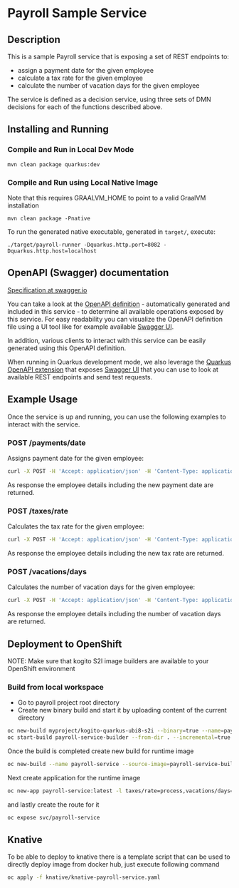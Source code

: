 # Payroll Sample Service

## Description

This is a sample Payroll service that is exposing a set of REST endpoints to:

* assign a payment date for the given employee
* calculate a tax rate for the given employee
* calculate the number of vacation days for the given employee

The service is defined as a decision service, using three sets of DMN decisions for each of the functions described above.

## Installing and Running

### Compile and Run in Local Dev Mode

```
mvn clean package quarkus:dev    
```

### Compile and Run using Local Native Image
Note that this requires GRAALVM_HOME to point to a valid GraalVM installation

```
mvn clean package -Pnative
```
  
To run the generated native executable, generated in `target/`, execute:

```
./target/payroll-runner -Dquarkus.http.port=8082 -Dquarkus.http.host=localhost
```
  
## OpenAPI (Swagger) documentation
[Specification at swagger.io](https://swagger.io/docs/specification/about/)

You can take a look at the [OpenAPI definition](http://localhost:8082/openapi?format=json) - automatically generated and included in this service - to determine all available operations exposed by this service. For easy readability you can visualize the OpenAPI definition file using a UI tool like for example available [Swagger UI](https://editor.swagger.io).

In addition, various clients to interact with this service can be easily generated using this OpenAPI definition.

When running in Quarkus development mode, we also leverage the [Quarkus OpenAPI extension](https://quarkus.io/guides/openapi-swaggerui#use-swagger-ui-for-development) that exposes [Swagger UI](http://localhost:8082/swagger-ui/) that you can use to look at available REST endpoints and send test requests.

## Example Usage

Once the service is up and running, you can use the following examples to interact with the service.

### POST /payments/date

Assigns payment date for the given employee:

```sh
curl -X POST -H 'Accept: application/json' -H 'Content-Type: application/json' -d '{"employee" : {"firstName" : "Mark", "lastName" : "Test", "personalId" : "xxx-yy-zzz", "birthDate" : "1995-12-10T14:50:12.123+02:00", "address" : {"country" : "US", "city" : "Boston", "street" : "any street 3", "zipCode" : "10001"}}}' http://localhost:8082/payments/date
```

As response the employee details including the new payment date are returned.

### POST /taxes/rate

Calculates the tax rate for the given employee:

```sh
curl -X POST -H 'Accept: application/json' -H 'Content-Type: application/json' -d '{"employee" : {"firstName" : "Mark", "lastName" : "Test", "personalId" : "xxx-yy-zzz", "birthDate" : "1995-12-10T14:50:12.123+02:00", "address" : {"country" : "US", "city" : "Boston", "street" : "any street 3", "zipCode" : "10001"}}}' http://localhost:8082/taxes/rate
```

As response the employee details including the new tax rate are returned.

### POST /vacations/days

Calculates the number of vacation days for the given employee:

```sh
curl -X POST -H 'Accept: application/json' -H 'Content-Type: application/json' -d '{"employee" : {"firstName" : "Mark", "lastName" : "Test", "personalId" : "xxx-yy-zzz", "birthDate" : "1995-12-10T14:50:12.123+02:00", "address" : {"country" : "US", "city" : "Boston", "street" : "any street 3", "zipCode" : "10001"}}}' http://localhost:8082/vacations/days
```

As response the employee details including the number of vacation days are returned.

## Deployment to OpenShift

NOTE: Make sure that kogito S2I image builders are available to your OpenShift environment

### Build from local workspace

* Go to payroll project root directory
* Create new binary build and start it by uploading content of the current directory

```sh
oc new-build myproject/kogito-quarkus-ubi8-s2i --binary=true --name=payroll-service-builder
oc start-build payroll-service-builder --from-dir . --incremental=true
```

Once the build is completed create new build for runtime image

```sh
oc new-build --name payroll-service --source-image=payroll-service-builder --source-image-path=/home/kogito/bin:. --image-stream=kogito-quarkus-ubi8
```

Next create application for the runtime image

```sh
oc new-app payroll-service:latest -l taxes/rate=process,vacations/days=process,payments/date=process
```

and lastly create the route for it

```sh
oc expose svc/payroll-service
```

## Knative

To be able to deploy to knative there is a template script that can be used to directly deploy 
image from docker hub, just execute following command

```sh
oc apply -f knative/knative-payroll-service.yaml
```
